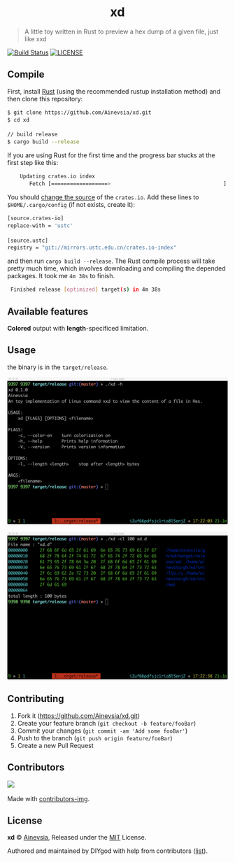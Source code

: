 <h1 align="center">xd</h1>

> A little toy written in Rust to preview a hex dump of a given file, just like xxd 

[![Build Status](https://travis-ci.org/Ainevsia/xd.svg?branch=master)](https://travis-ci.org/Ainevsia/xd)
[![LICENSE](https://img.shields.io/github/license/Ainevsia/xd)](./LICENSE)
## Compile

First, install [Rust](https://www.rust-lang.org/tools/install) (using the recommended rustup installation method) and then clone this repository:

```bash
$ git clone https://github.com/Ainevsia/xd.git
$ cd xd

// build release
$ cargo build --release
```

If you are using Rust for the first time and the progress bar stucks at the first step like this: 

```bash
    Updating crates.io index
       Fetch [==================>                                    ]  34.94%
```

You should [change the source](https://blog.csdn.net/s_lisheng/article/details/80172549) of the `crates.io`. Add these lines to `$HOME/.cargo/config` (if not exists, create it):

```bash
[source.crates-io]
replace-with = 'ustc'

[source.ustc]
registry = "git://mirrors.ustc.edu.cn/crates.io-index"
```

and then run `cargo build --release`. The Rust compile process will take pretty much time, which involves downloading and compiling the depended packages. It took me `4m 38s` to finish.

```bash
 Finished release [optimized] target(s) in 4m 38s
```

## Available features

**Colored** output with **length**-specificed limitation.

## Usage

the binary is in the `target/release`.

![help](/image/usage-help.png)

![xd](/image/usage-xd.png)

## Contributing

1. Fork it (<https://github.com/Ainevsia/xd.git>)
2. Create your feature branch (`git checkout -b feature/fooBar`)
3. Commit your changes (`git commit -am 'Add some fooBar'`)
4. Push to the branch (`git push origin feature/fooBar`)
5. Create a new Pull Request

## Contributors

<a href="https://github.com/Ainevsia/xd/graphs/contributors">
    <img src="https://contributors-img.firebaseapp.com/image?repo=Ainevsia/xd" />
</a>

Made with [contributors-img](https://contributors-img.firebaseapp.com).

## License

**xd** © [Ainevsia](https://github.com/Ainevsia/), Released under the [MIT](./LICENSE) License.

Authored and maintained by DIYgod with help from contributors ([list](https://github.com/Ainevsia/xd/contributors)).